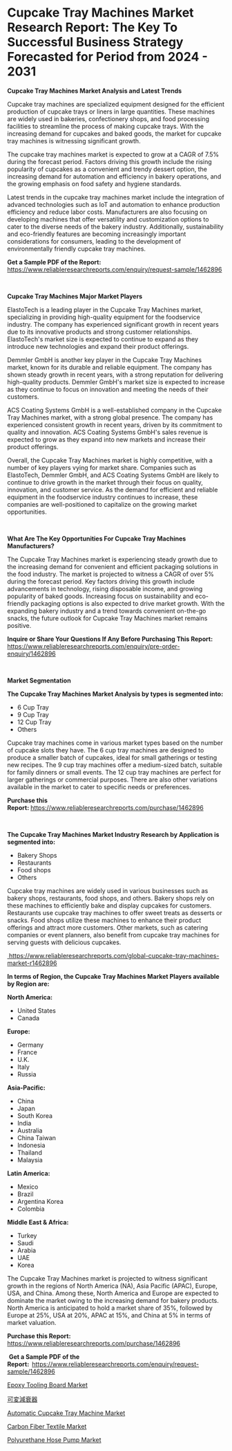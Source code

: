 <p><h1>Cupcake Tray Machines Market Research Report: The Key To Successful Business Strategy Forecasted for Period from 2024 - 2031</h1></p><p><strong>Cupcake Tray Machines Market Analysis and Latest Trends</strong></p>
<p><p>Cupcake tray machines are specialized equipment designed for the efficient production of cupcake trays or liners in large quantities. These machines are widely used in bakeries, confectionery shops, and food processing facilities to streamline the process of making cupcake trays. With the increasing demand for cupcakes and baked goods, the market for cupcake tray machines is witnessing significant growth.</p><p>The cupcake tray machines market is expected to grow at a CAGR of 7.5% during the forecast period. Factors driving this growth include the rising popularity of cupcakes as a convenient and trendy dessert option, the increasing demand for automation and efficiency in bakery operations, and the growing emphasis on food safety and hygiene standards.</p><p>Latest trends in the cupcake tray machines market include the integration of advanced technologies such as IoT and automation to enhance production efficiency and reduce labor costs. Manufacturers are also focusing on developing machines that offer versatility and customization options to cater to the diverse needs of the bakery industry. Additionally, sustainability and eco-friendly features are becoming increasingly important considerations for consumers, leading to the development of environmentally friendly cupcake tray machines.</p></p>
<p><strong>Get a Sample PDF of the Report:&nbsp;</strong> <a href="https://www.reliableresearchreports.com/enquiry/request-sample/1462896">https://www.reliableresearchreports.com/enquiry/request-sample/1462896</a></p>
<p>&nbsp;</p>
<p><strong>Cupcake Tray Machines Major Market Players</strong></p>
<p><p>ElastoTech is a leading player in the Cupcake Tray Machines market, specializing in providing high-quality equipment for the foodservice industry. The company has experienced significant growth in recent years due to its innovative products and strong customer relationships. ElastoTech's market size is expected to continue to expand as they introduce new technologies and expand their product offerings.</p><p>Demmler GmbH is another key player in the Cupcake Tray Machines market, known for its durable and reliable equipment. The company has shown steady growth in recent years, with a strong reputation for delivering high-quality products. Demmler GmbH's market size is expected to increase as they continue to focus on innovation and meeting the needs of their customers.</p><p>ACS Coating Systems GmbH is a well-established company in the Cupcake Tray Machines market, with a strong global presence. The company has experienced consistent growth in recent years, driven by its commitment to quality and innovation. ACS Coating Systems GmbH's sales revenue is expected to grow as they expand into new markets and increase their product offerings.</p><p>Overall, the Cupcake Tray Machines market is highly competitive, with a number of key players vying for market share. Companies such as ElastoTech, Demmler GmbH, and ACS Coating Systems GmbH are likely to continue to drive growth in the market through their focus on quality, innovation, and customer service. As the demand for efficient and reliable equipment in the foodservice industry continues to increase, these companies are well-positioned to capitalize on the growing market opportunities.</p></p>
<p>&nbsp;</p>
<p><strong>What Are The Key Opportunities For Cupcake Tray Machines Manufacturers?</strong></p>
<p><p>The Cupcake Tray Machines market is experiencing steady growth due to the increasing demand for convenient and efficient packaging solutions in the food industry. The market is projected to witness a CAGR of over 5% during the forecast period. Key factors driving this growth include advancements in technology, rising disposable income, and growing popularity of baked goods. Increasing focus on sustainability and eco-friendly packaging options is also expected to drive market growth. With the expanding bakery industry and a trend towards convenient on-the-go snacks, the future outlook for Cupcake Tray Machines market remains positive.</p></p>
<p><strong>Inquire or Share Your Questions If Any Before Purchasing This Report:</strong> <a href="https://www.reliableresearchreports.com/enquiry/pre-order-enquiry/1462896">https://www.reliableresearchreports.com/enquiry/pre-order-enquiry/1462896</a></p>
<p>&nbsp;</p>
<p><strong>Market Segmentation</strong></p>
<p><strong>The Cupcake Tray Machines Market Analysis by types is segmented into:</strong></p>
<p><ul><li>6 Cup Tray</li><li>9 Cup Tray</li><li>12 Cup Tray</li><li>Others</li></ul></p>
<p><p>Cupcake tray machines come in various market types based on the number of cupcake slots they have. The 6 cup tray machines are designed to produce a smaller batch of cupcakes, ideal for small gatherings or testing new recipes. The 9 cup tray machines offer a medium-sized batch, suitable for family dinners or small events. The 12 cup tray machines are perfect for larger gatherings or commercial purposes. There are also other variations available in the market to cater to specific needs or preferences.</p></p>
<p><strong>Purchase this Report:&nbsp;</strong><a href="https://www.reliableresearchreports.com/purchase/1462896">https://www.reliableresearchreports.com/purchase/1462896</a></p>
<p>&nbsp;</p>
<p><strong>The Cupcake Tray Machines Market Industry Research by Application is segmented into:</strong></p>
<p><ul><li>Bakery Shops</li><li>Restaurants</li><li>Food shops</li><li>Others</li></ul></p>
<p><p>Cupcake tray machines are widely used in various businesses such as bakery shops, restaurants, food shops, and others. Bakery shops rely on these machines to efficiently bake and display cupcakes for customers. Restaurants use cupcake tray machines to offer sweet treats as desserts or snacks. Food shops utilize these machines to enhance their product offerings and attract more customers. Other markets, such as catering companies or event planners, also benefit from cupcake tray machines for serving guests with delicious cupcakes.</p></p>
<p><a href="https://www.reliableresearchreports.com/global-cupcake-tray-machines-market-r1462896">&nbsp;https://www.reliableresearchreports.com/global-cupcake-tray-machines-market-r1462896</a></p>
<p><strong>In terms of Region, the Cupcake Tray Machines Market Players available by Region are:</strong></p>
<p>
    <p> <strong> North America: </strong>
        <ul>
            <li>United States</li>
            <li>Canada</li>
        </ul>
        </p> 
    <p> <strong> Europe: </strong>
        <ul>
            <li>Germany</li>
            <li>France</li>
            <li>U.K.</li>
            <li>Italy</li>
            <li>Russia</li>
        </ul>
        </p> 
    <p> <strong> Asia-Pacific: </strong>
        <ul>
            <li>China</li>
            <li>Japan</li>
            <li>South Korea</li>
            <li>India</li>
            <li>Australia</li>
            <li>China Taiwan</li>
            <li>Indonesia</li>
            <li>Thailand</li>
            <li>Malaysia</li>
        </ul>
        </p> 
    <p> <strong> Latin America: </strong>
        <ul>
            <li>Mexico</li>
            <li>Brazil</li>
            <li>Argentina Korea</li>
            <li>Colombia</li>
        </ul>
        </p> 
    <p> <strong> Middle East & Africa: </strong>
        <ul>
            <li>Turkey</li>
            <li>Saudi</li>
            <li>Arabia</li>
            <li>UAE</li>
            <li>Korea</li>
        </ul>
    </p>
    </p>
<p><p>The Cupcake Tray Machines market is projected to witness significant growth in the regions of North America (NA), Asia Pacific (APAC), Europe, USA, and China. Among these, North America and Europe are expected to dominate the market owing to the increasing demand for bakery products. North America is anticipated to hold a market share of 35%, followed by Europe at 25%, USA at 20%, APAC at 15%, and China at 5% in terms of market valuation.</p></p>
<p><strong>Purchase this Report: </strong><a href="https://www.reliableresearchreports.com/purchase/1462896">https://www.reliableresearchreports.com/purchase/1462896</a></p>
<p>&nbsp;<strong>Get a Sample PDF of the Report:&nbsp;&nbsp;</strong><a href="https://www.reliableresearchreports.com/enquiry/request-sample/1462896">https://www.reliableresearchreports.com/enquiry/request-sample/1462896</a></p>
<p><strong></strong></p>
<p><p><a href="https://issuu.com/reportprime-2/docs/epoxy-tooling-board-market-size-2030.pptx">Epoxy Tooling Board Market</a></p><p><a href="https://github.com/JacksonWiza1924/Market-Research-Report-List-1/blob/main/616197341222.md">可変減衰器</a></p><p><a href="https://github.com/jaidynmorantestelletmjzya/Market-Research-Report-List-2/blob/main/automatic-cupcake-tray-machine-market.md">Automatic Cupcake Tray Machine Market</a></p><p><a href="https://issuu.com/reportprime-2/docs/carbon-fiber-textile-market-size-2030.pptx">Carbon Fiber Textile Market</a></p><p><a href="https://github.com/ruddyyedelwadw/Market-Research-Report-List-2/blob/main/polyurethane-hose-pump-market.md">Polyurethane Hose Pump Market</a></p></p>
